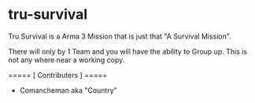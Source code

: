 # tru-survival
Tru Survival is a Arma 3 Mission that is just that "A Survival Mission".

There will only by 1 Team and you will have the ability to Group up.
This is not any where near a working copy.

===== [ Contributers ] =====
  + Comancheman aka "Country"
